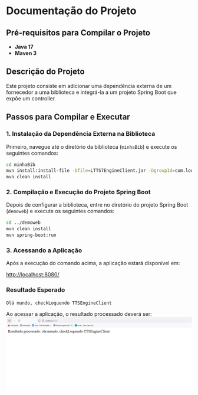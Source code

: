 # Documentação do Projeto

## Pré-requisitos para Compilar o Projeto

- **Java 17**
- **Maven 3**

## Descrição do Projeto

Este projeto consiste em adicionar uma dependência externa de um fornecedor a uma biblioteca e integrá-la a um projeto Spring Boot que expõe um controller.

## Passos para Compilar e Executar

### 1. Instalação da Dependência Externa na Biblioteca

Primeiro, navegue até o diretório da biblioteca (`minhaBib`) e execute os seguintes comandos:

```bash
cd minhaBib
mvn install:install-file -Dfile=LTTS7EngineClient.jar -DgroupId=com.loquendo -DartifactId=loquendoLib -Dversion=1.0.0 -Dpackaging=jar -DgeneratePom=true
mvn clean install
```

### 2. Compilação e Execução do Projeto Spring Boot

Depois de configurar a biblioteca, entre no diretório do projeto Spring Boot (`demoweb`) e execute os seguintes comandos:

```bash
cd ../demoweb
mvn clean install
mvn spring-boot:run
```

### 3. Acessando a Aplicação

Após a execução do comando acima, a aplicação estará disponível em:

[http://localhost:8080/](http://localhost:8080/)

### Resultado Esperado
```
Olá mundo, checkLoquendo TTSEngineClient
```

Ao acessar a aplicação, o resultado processado deverá ser:
![request_api.PNG](request_api.PNG)
